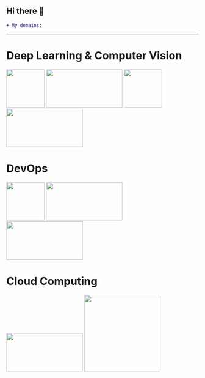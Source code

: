 ## Hi there 👋
```diff
+ My domains:
```
_______________________________________________________________________________________________________________________________________
# Deep Learning & Computer Vision
<p>
<img src="https://miro.medium.com/max/700/1*Z4L6D1RiQauGmB3TGK_wJg.gif" width=100 height=100>
<img src="https://www.kukuxiaai.com/images/tensorflow.gif" width=200 height=100>
<img src="https://i.imgur.com/1t7STdM.gif" width=100 height=100>
<img src="https://nanonets.com/blog/content/images/2019/12/Tesseract.gif" width=200 height=100>
</p>

# DevOps
<p>
<img src="https://miro.medium.com/max/676/0*OTDBbd-zbG-P-41o.png" width=100 height=100>
<img src="https://www.redarris.com/assets/img/blog/docker-kubernetes.png" width=200 height=100>
<img src="https://imgee.s3.amazonaws.com/imgee/5813bbaf37934f34ac129cc287c102af.png" width=200 height=100>
</p>

# Cloud Computing
<p>
<img src="https://thumbs.gfycat.com/PoliticalMindlessBanteng-small.gif" width=200 height=100>
<img src="https://static.dribbble.com/users/57858/screenshots/2292590/jeshie_dribbble_cloud.gif" width=200 height=200> 
</p>
<!--
**anmol-sinha-coder/anmol-sinha-coder** is a ✨ _special_ ✨ repository because its `README.md` (this file) appears on your GitHub profile.

Here are some ideas to get you started:

- 🔭 I’m currently working on ...
- 🌱 I’m currently learning ...
- 👯 I’m looking to collaborate on ...
- 🤔 I’m looking for help with ...
- 💬 Ask me about ...
- 📫 How to reach me: ...
- 😄 Pronouns: ...
- ⚡ Fun fact: ...
-->
